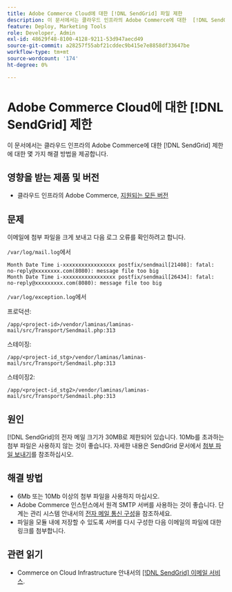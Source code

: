 ```yaml
---
title: Adobe Commerce Cloud에 대한 [!DNL SendGrid] 파일 제한
description: 이 문서에서는 클라우드 인프라의 Adobe Commerce에 대한  [!DNL SendGrid]  제한에 대한 해결 방법을 제공합니다.
feature: Deploy, Marketing Tools
role: Developer, Admin
exl-id: 48629f48-8100-4128-9211-53d947aecd49
source-git-commit: a28257f55abf21cddec9b415e7e8858df33647be
workflow-type: tm+mt
source-wordcount: '174'
ht-degree: 0%

---
```


# Adobe Commerce Cloud에 대한 [!DNL SendGrid] 제한

이 문서에서는 클라우드 인프라의 Adobe Commerce에 대한 [!DNL SendGrid] 제한에 대한 몇 가지 해결 방법을 제공합니다.

## 영향을 받는 제품 및 버전

* 클라우드 인프라의 Adobe Commerce, [지원되는 모든 버전](https://magento.com/sites/default/files/magento-software-lifecycle-policy.pdf)


## 문제

이메일에 첨부 파일을 크게 보내고 다음 로그 오류를 확인하려고 합니다.

`/var/log/mail.log`에서

```shell
Month Date Time i-xxxxxxxxxxxxxxxxx postfix/sendmail[21408]: fatal: no-reply@xxxxxxxx.com(8080): message file too big
Month Date Time i-xxxxxxxxxxxxxxxxx postfix/sendmail[26434]: fatal: no-reply@xxxxxxxxx.com(8080): message file too big
```

`/var/log/exception.log`에서

프로덕션:

`/app/<project-id>/vendor/laminas/laminas-mail/src/Transport/Sendmail.php:313`

스테이징:

`/app/<project-id_stg>/vendor/laminas/laminas-mail/src/Transport/Sendmail.php:313`

스테이징2:

`/app/<project-id_stg2>/vendor/laminas/laminas-mail/src/Transport/Sendmail.php:313`

## 원인

[!DNL SendGrid]의 전자 메일 크기가 30MB로 제한되어 있습니다. 10Mb를 초과하는 첨부 파일은 사용하지 않는 것이 좋습니다. 자세한 내용은 SendGrid 문서에서 [첨부 파일 보내기](https://docs.sendgrid.com/ui/sending-email/attachments-with-digioh)를 참조하십시오.

## 해결 방법

* 6Mb 또는 10Mb 이상의 첨부 파일을 사용하지 마십시오.
* Adobe Commerce 인스턴스에서 원격 SMTP 서버를 사용하는 것이 좋습니다. 단계는 관리 시스템 안내서의 [전자 메일 통신 구성](https://experienceleague.adobe.com/docs/commerce-admin/systems/communications/email-communications.html?lang=ko)을 참조하세요.
* 파일을 모듈 내에 저장할 수 있도록 서버를 다시 구성한 다음 이메일의 파일에 대한 링크를 첨부합니다.

## 관련 읽기

* Commerce on Cloud Infrastructure 안내서의 [[!DNL SendGrid] 이메일 서비스](https://experienceleague.adobe.com/docs/commerce-cloud-service/user-guide/project/sendgrid.html?lang=ko).
